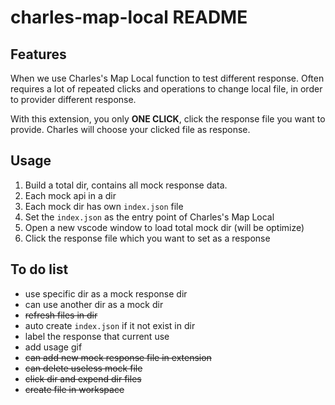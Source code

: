 # charles-map-local README

## Features

When we use Charles's Map Local function to test different response. Often requires a lot of repeated clicks and operations to change local file, in order to provider different response.

With this extension, you only **ONE CLICK**, click the response file you want to provide. Charles will choose your clicked file as response.

## Usage

1. Build a total dir, contains all mock response data.
2. Each mock api in a dir
3. Each mock dir has own `index.json` file
4. Set the `index.json` as the entry point of Charles's Map Local
5. Open a new vscode window to load total mock dir (will be optimize)
6. Click the response file which you want to set as a response

## To do list

- use specific dir as a mock response dir
- can use another dir as a mock dir
- ~~refresh files in dir~~
- auto create `index.json` if it not exist in dir
- label the response that current use
- add usage gif
- ~~can add new mock response file in extension~~
- ~~can delete useless mock file~~
- ~~click dir and expend dir files~~
- ~~create file in workspace~~
